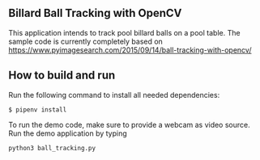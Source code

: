 ## Billard Ball Tracking with OpenCV

This application intends to track pool billard balls on a pool table.
The sample code is currently completely based on
https://www.pyimagesearch.com/2015/09/14/ball-tracking-with-opencv/

## How to build and run
Run the following command to install all needed dependencies:

``` 
$ pipenv install
```


To run the demo code, make sure to provide a webcam as video source.
Run the demo application by typing
```
python3 ball_tracking.py
```